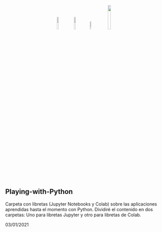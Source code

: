 <center>
  <div class='row'>
  <img src='https://colab.research.google.com/img/colab_favicon_256px.png' width=10%>
  <img src='https://www.dataquest.io/wp-content/uploads/2020/05/python_logo.png' width=10%>
  <img src='https://upload.wikimedia.org/wikipedia/commons/thumb/3/38/Jupyter_logo.svg/883px-Jupyter_logo.svg.png' width=8%>
  <img src= 'https://media1.tenor.com/images/48e1afc1fbdc8fa9ed3a8ab5ebb04b91/tenor.gif' width=14%>
  </div>
</center>


## Playing-with-Python

Carpeta con libretas (Jupyter Notebooks y Colab) sobre las aplicaciones aprendidas hasta el momento con Python.
Dividiré el contenido en dos carpetas: Uno para libretas Jupyter y otro para libretas de Colab.

03/01/2021
